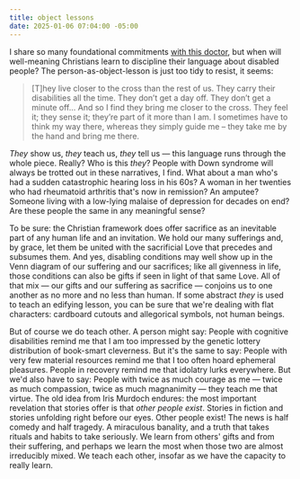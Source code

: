 ```yaml
---
title: object lessons
date: 2025-01-06 07:04:00 -05:00
---
```


I share so many foundational commitments [with this doctor](https://www.plough.com/en/topics/community/education/schooling-me-the-surgeon), but when will well-meaning Christians learn to discipline their language about disabled people? The person-as-object-lesson is just too tidy to resist, it seems: 

>[T]hey live closer to the cross than the rest of us. They carry their disabilities all the time. They don’t get a day off. They don’t get a minute off... And so I find they bring me closer to the cross. They feel it; they sense it; they’re part of it more than I am. I sometimes have to think my way there, whereas they simply guide me – they take me by the hand and bring me there.

*They* show us, *they* teach us, *they* tell us — this language runs through the whole piece. Really? Who is this *they*? People with Down syndrome will always be trotted out in these narratives, I find. What about a man who's had a sudden catastrophic hearing loss in his 60s? A woman in her twenties who had rheumatoid arthritis that's now in remission? An amputee? Someone living with a low-lying malaise of depression for decades on end? Are these people the same in any meaningful sense?

To be sure: the Christian framework does offer sacrifice as an inevitable part of any human life and an invitation. We hold our many sufferings and, by grace, let them be united with the sacrificial Love that precedes and subsumes them. And yes, disabling conditions may well show up in the Venn diagram of our suffering and our sacrifices; like all givenness in life, those conditions can also be gifts if seen in light of that same Love. All of that mix — our gifts and our suffering as sacrifice — conjoins us to one another as no more and no less than human. If some abstract *they* is used to teach an edifying lesson, you can be sure that we're dealing with flat characters: cardboard cutouts and allegorical symbols, not human beings. 

But of course we do teach other. A person might say: People with cognitive disabilities remind me that I am too impressed by the genetic lottery distribution of book-smart cleverness. But it's the same to say: People with very few material resources remind me that I too often hoard ephemeral pleasures. People in recovery remind me that idolatry lurks everywhere. But we'd also have to say: People with twice as much courage as me — twice as much compassion, twice as much magnanimity — they teach me that virtue. The old idea from Iris Murdoch endures: the most important revelation that stories offer is that *other people exist*. Stories in fiction and stories unfolding right before our eyes. Other people exist! The news is half comedy and half tragedy. A miraculous banality, and a truth that takes rituals and habits to take seriously. We learn from others' gifts and from their suffering, and perhaps we learn the most when those two are almost irreducibly mixed. We teach each other, insofar as we have the capacity to really learn. 

